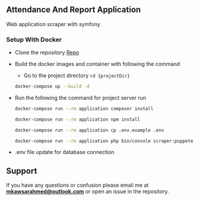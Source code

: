 ## Attendance And Report Application

Web application scraper with symfony

### Setup With Docker
* Clone the repository [Repo](https://github.com/mkawsar/symfony-scraper.git)
* Build the docker images and container with following the command
    * Go to the project directory `cd {projectDir}`
    ```bash
    docker-compose up --build -d
    ```

* Run the following the command for project server run

    ```bash
    docker-compose run --rm application composer install
    ```

    ```bash
    docker-compose run --rm application npm install
    ```

    ```bash
    docker-compose run --rm application cp .env.example .env
    ```
    ```bash
    docker-compose run --rm application php bin/console scraper:puppeteer
    ```
* .env file update for database connection

## Support

If you have any questions or confusion please email me at **mkawsarahmed@outlook.com** or open an issue in the repository.